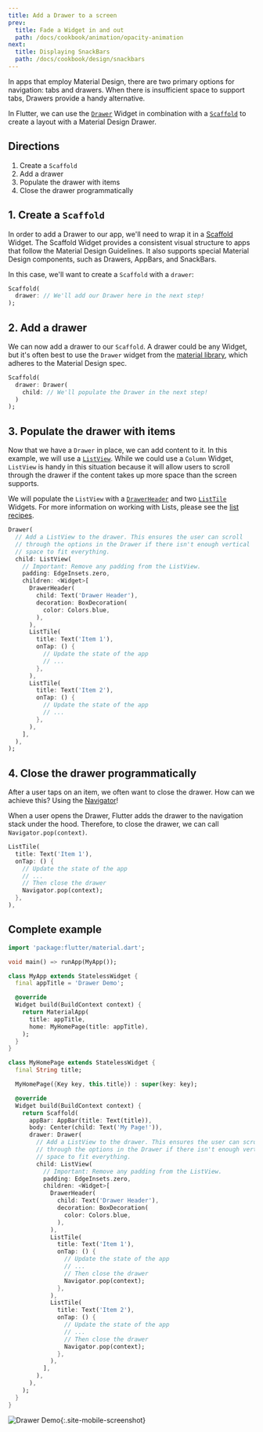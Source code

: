 ```yaml
---
title: Add a Drawer to a screen
prev:
  title: Fade a Widget in and out
  path: /docs/cookbook/animation/opacity-animation
next:
  title: Displaying SnackBars
  path: /docs/cookbook/design/snackbars
---
```


In apps that employ Material Design, there are two primary options for
navigation: tabs and drawers. When there is insufficient space to support tabs,
Drawers provide a handy alternative.

In Flutter, we can use the [`Drawer`]({{site.api}}/flutter/material/Drawer-class.html)
Widget in combination with a [`Scaffold`]({{site.api}}/flutter/material/Scaffold-class.html)
to create a layout with a Material Design Drawer.

## Directions

  1. Create a `Scaffold`
  2. Add a drawer
  3. Populate the drawer with items
  4. Close the drawer programmatically

## 1. Create a `Scaffold`

In order to add a Drawer to our app, we'll need to wrap it in a
[Scaffold]({{site.api}}/flutter/material/Scaffold-class.html)
Widget. The Scaffold Widget provides a consistent visual structure to apps that
follow the Material Design Guidelines. It also supports special Material Design
components, such as Drawers, AppBars, and SnackBars.

In this case, we'll want to create a `Scaffold` with a `drawer`:

<!-- skip -->
```dart
Scaffold(
  drawer: // We'll add our Drawer here in the next step!
);
```

## 2. Add a drawer

We can now add a drawer to our `Scaffold`. A drawer could be any Widget, but
it's often best to use the `Drawer` widget from the
[material library]({{site.api}}/flutter/material/material-library.html),
which adheres to the Material Design spec.

<!-- skip -->
```dart
Scaffold(
  drawer: Drawer(
    child: // We'll populate the Drawer in the next step!
  )
);
```

## 3. Populate the drawer with items

Now that we have a `Drawer` in place, we can add content to it. In this example,
we will use a [`ListView`]({{site.api}}/flutter/widgets/ListView-class.html).
While we could use a `Column` Widget, `ListView` is handy in this situation
because it will allow users to scroll through the drawer if the content takes up
more space than the screen supports.

We will populate the `ListView` with a
[`DrawerHeader`]({{site.api}}/flutter/material/DrawerHeader-class.html)
and two [`ListTile`]({{site.api}}/flutter/material/ListTile-class.html)
Widgets. For more information on working with Lists, please see the
[list recipes](/docs/cookbook#lists).

<!-- skip -->
```dart
Drawer(
  // Add a ListView to the drawer. This ensures the user can scroll
  // through the options in the Drawer if there isn't enough vertical
  // space to fit everything.
  child: ListView(
    // Important: Remove any padding from the ListView.
    padding: EdgeInsets.zero,
    children: <Widget>[
      DrawerHeader(
        child: Text('Drawer Header'),
        decoration: BoxDecoration(
          color: Colors.blue,
        ),
      ),
      ListTile(
        title: Text('Item 1'),
        onTap: () {
          // Update the state of the app
          // ...
        },
      ),
      ListTile(
        title: Text('Item 2'),
        onTap: () {
          // Update the state of the app
          // ...
        },
      ),
    ],
  ),
);
```

## 4. Close the drawer programmatically

After a user taps on an item, we often want to close the drawer. How can we
achieve this? Using the [Navigator]({{site.api}}/flutter/widgets/Navigator-class.html)!

When a user opens the Drawer, Flutter adds the drawer to the navigation
stack under the hood. Therefore, to close the drawer, we can call
`Navigator.pop(context)`.

<!-- skip -->
```dart
ListTile(
  title: Text('Item 1'),
  onTap: () {
    // Update the state of the app
    // ...
    // Then close the drawer
    Navigator.pop(context);
  },
),
```

## Complete example

```dart
import 'package:flutter/material.dart';

void main() => runApp(MyApp());

class MyApp extends StatelessWidget {
  final appTitle = 'Drawer Demo';

  @override
  Widget build(BuildContext context) {
    return MaterialApp(
      title: appTitle,
      home: MyHomePage(title: appTitle),
    );
  }
}

class MyHomePage extends StatelessWidget {
  final String title;

  MyHomePage({Key key, this.title}) : super(key: key);

  @override
  Widget build(BuildContext context) {
    return Scaffold(
      appBar: AppBar(title: Text(title)),
      body: Center(child: Text('My Page!')),
      drawer: Drawer(
        // Add a ListView to the drawer. This ensures the user can scroll
        // through the options in the Drawer if there isn't enough vertical
        // space to fit everything.
        child: ListView(
          // Important: Remove any padding from the ListView.
          padding: EdgeInsets.zero,
          children: <Widget>[
            DrawerHeader(
              child: Text('Drawer Header'),
              decoration: BoxDecoration(
                color: Colors.blue,
              ),
            ),
            ListTile(
              title: Text('Item 1'),
              onTap: () {
                // Update the state of the app
                // ...
                // Then close the drawer
                Navigator.pop(context);
              },
            ),
            ListTile(
              title: Text('Item 2'),
              onTap: () {
                // Update the state of the app
                // ...
                // Then close the drawer
                Navigator.pop(context);
              },
            ),
          ],
        ),
      ),
    );
  }
}
```

![Drawer Demo](/images/cookbook/drawer.png){:.site-mobile-screenshot}
